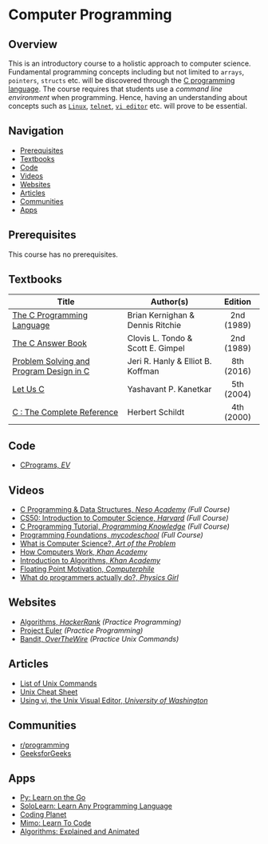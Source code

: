 # Computer Programming

## Overview

This is an introductory course to a holistic approach to computer science. Fundamental programming concepts including but not limited to `arrays`, `pointers`, `structs` etc. will be discovered through the [C programming language](https://bit.ly/1eSKXTB). The course requires that students use a *command line environment* when programming. Hence, having an understanding about concepts such as [`Linux`](https://en.wikipedia.org/wiki/Linux), [`telnet`](https://en.wikipedia.org/wiki/Telnet), [`vi editor`](https://en.wikipedia.org/wiki/Vi) etc. will prove to be essential.

## Navigation

*   [Prerequisites](#prerequisites)
*   [Textbooks](#textbooks)
*   [Code](#code)
*   [Videos](#videos)
*   [Websites](#websites)
*   [Articles](#articles)
*   [Communities](#communities)
*   [Apps](#apps)

## Prerequisites

This course has no prerequisites.

## Textbooks

| Title | Author(s) | Edition |
| -------------|-------------|:-----:|
| [The C Programming Language](https://drive.google.com/file/d/1KH0i1C8IQ5uKO4zGWRz_mAh4XbQvCaiT/view?usp=sharing) | Brian Kernighan & Dennis Ritchie | 2nd (1989) |
| [The C Answer Book](https://drive.google.com/file/d/1gfgZmONMV6ZcG-lIQOe35jiMVqI-MS3p/view?usp=sharing) | Clovis L. Tondo & Scott E. Gimpel | 2nd (1989) |
| [Problem Solving and Program Design in C](https://drive.google.com/file/d/13frawLX1gT_0JnKOiEOnSeoHp-kp9-qO/view?usp=sharing) | Jeri R. Hanly & Elliot B. Koffman | 8th (2016) |
| [Let Us C](https://drive.google.com/file/d/1iaRbBFzDmjXrIHNnwdeBFqJ4kHPkn-cO/view?usp=sharing)| Yashavant P. Kanetkar | 5th (2004) |
| [C : The Complete Reference](https://drive.google.com/file/d/15mqmtbhY-Dv4mBr1nPEp9bPM3P1tDiZB/view?usp=sharing)| Herbert Schildt | 4th (2000) |

## Code

*   [CPrograms, *EV*](https://github.com/eash-98/CPrograms)

## Videos

*   [C Programming & Data Structures, *Neso Academy*](https://www.youtube.com/watch?v=4OGMB4Fhh50&list=PLBlnK6fEyqRhX6r2uhhlubuF5QextdCSM) *(Full Course)*
*   [CS50: Introduction to Computer Science, *Harvard*](https://www.youtube.com/watch?v=wEdvGqxafq8) *(Full Course)*
*   [C Programming Tutorial, *Programming Knowledge*](https://www.youtube.com/watch?v=-CpG3oATGIs&t=1609s) *(Full Course)*
*   [Programming Foundations, *mycodeschool*](https://www.youtube.com/user/mycodeschool/playlists) *(Full Course)*
*   [What is Computer Science?, *Art of the Problem*](https://www.youtube.com/playlist?list=PLbg3ZX2pWlgI_ej6ZhGd45-cPoWLZD9pT)
*   [How Computers Work, *Khan Academy*](https://www.khanacademy.org/computing/computer-science/how-computers-work)
*   [Introduction to Algorithms, *Khan Academy*](https://www.khanacademy.org/computing/computer-science/algorithms)
*   [Floating Point Motivation, *Computerphile*](https://www.youtube.com/watch?v=PZRI1IfStY0&list=PLzH6n4zXuckqmf_xUcvU5caZVoctP2ehL&index=8)
*   [What do programmers actually do?, *Physics Girl*](https://www.youtube.com/watch?v=g4a7_HH9Wbg)

## Websites

*   [Algorithms, *HackerRank*](https://www.hackerrank.com/domains/algorithms) *(Practice Programming)*
*   [Project Euler](https://projecteuler.net/archives) *(Practice Programming)*
*   [Bandit, *OverTheWire*](http://overthewire.org/wargames/bandit/) *(Practice Unix Commands)*

## Articles

*   [List of Unix Commands](https://drive.google.com/file/d/1mn0AFgMwB7imCQtKmvIidyh9myzIxc_D/view?usp=sharing)
*   [Unix Cheat Sheet](http://cheatsheetworld.com/programming/unix-linux-cheat-sheet/)
*   [Using vi, the Unix Visual Editor, *University of Washington*](https://staff.washington.edu/rells/R110/)

## Communities

*   [r/programming](https://www.reddit.com/r/programming/)
*   [GeeksforGeeks](https://www.geeksforgeeks.org/c-programming-language/)

## Apps

*   [Py: Learn on the Go](https://www.getpy.com/mobile)
*   [SoloLearn: Learn Any Programming Language](https://www.sololearn.com/)
*   [Coding Planet](https://www.producthunt.com/posts/coding-planets)
*   [Mimo: Learn To Code](https://getmimo.com/)
*   [Algorithms: Explained and Animated](http://algorithm.wiki/en/app/)
